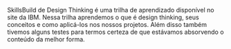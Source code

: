 SkillsBuild de Design Thinking é uma trilha de aprendizado disponível no site da IBM. Nessa trilha aprendemos o que é design thinking, seus conceitos e como aplicá-los nos nossos projetos. Além disso também tivemos alguns testes para termos certeza de que estávamos absorvendo o conteúdo da melhor forma.
